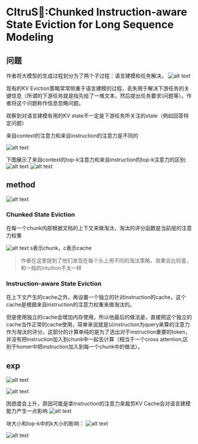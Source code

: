 # CItruS:lemon::Chunked Instruction-aware State Eviction for Long Sequence Modeling

## 问题
作者将大模型的生成过程划分为了两个子过程：语言建模和任务解决。
![alt text](image-3.png)


现有的KV Eviction策略常常侧重于语言建模的过程，丢失用于解决下游任务的关键信息（所谓的下游任务就是指先给了一堆文本，然后提出任务要求\问题等）。作者将这个问题称作信息忽略问题。

观察到对语言建模有用的KV state不一定是下游任务所关注的state（例如回答特定问题）

来自context的注意力和来自instruction的注意力是不同的

![alt text](image.png)

下图展示了来自context的top-k注意力和来自instruction的top-k注意力的区别:
![alt text](image-2.png)
![alt text](image-1.png)

## method
![alt text](image-4.png)

### Chunked State Eviction
在每一个chunk内部根据文档的上下文来做淘汰，淘汰的评分函数是当前层的注意力权重

![alt text](image-5.png)
s表示chunk，c表示cache

> 作者在这里提到了他们发现在每个头上用不同的淘汰策略，效果会比较差，和一般的intuition不太一样

### Instruction-aware State Eviction
在上下文产生的cache之外，再设置一个独立的针对instruction的cache，这个cache是根据来自instruction的注意力权重来做淘汰的。

但是使用独立的cache会增加内存使用，所以他最后的做法是，直接把这个独立的cache当作正常的cache使用，简单来说就是以instruction为query来算的注意力作为淘汰的评分。这部分的计算单纯的是为了选出对于instruction重要的token，并没有把instruction加入到chunk中一起去计算（相当于一个cross attention,区别于homer中把instruction加入到每一个chunk中的做法）。

## exp
![alt text](image-6.png)

![alt text](image-7.png)

困惑度会上升，原因可能是拿instruction的注意力来裁剪KV Cache会对语言建模能力产生一点影响
![alt text](image-8.png)

块大小和top-k中的k大小的影响：
![alt text](image-9.png)

![alt text](image-10.png)